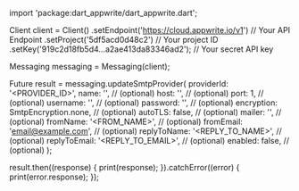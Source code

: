import 'package:dart_appwrite/dart_appwrite.dart';

Client client = Client()
  .setEndpoint('https://cloud.appwrite.io/v1') // Your API Endpoint
  .setProject('5df5acd0d48c2') // Your project ID
  .setKey('919c2d18fb5d4...a2ae413da83346ad2'); // Your secret API key

Messaging messaging = Messaging(client);

Future result = messaging.updateSmtpProvider(
  providerId: '<PROVIDER_ID>',
  name: '<NAME>', // (optional)
  host: '<HOST>', // (optional)
  port: 1, // (optional)
  username: '<USERNAME>', // (optional)
  password: '<PASSWORD>', // (optional)
  encryption:  SmtpEncryption.none, // (optional)
  autoTLS: false, // (optional)
  mailer: '<MAILER>', // (optional)
  fromName: '<FROM_NAME>', // (optional)
  fromEmail: 'email@example.com', // (optional)
  replyToName: '<REPLY_TO_NAME>', // (optional)
  replyToEmail: '<REPLY_TO_EMAIL>', // (optional)
  enabled: false, // (optional)
);

result.then((response) {
  print(response);
}).catchError((error) {
  print(error.response);
});
